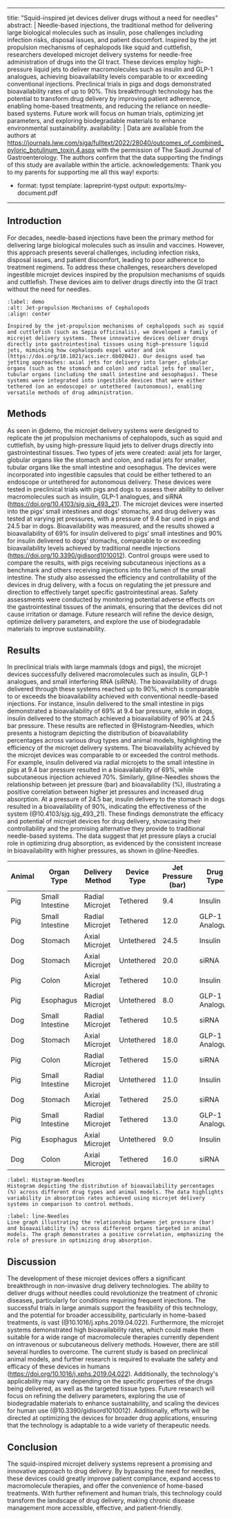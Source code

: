 ---
title: "Squid-inspired jet devices deliver drugs without a need for needles"
abstract: |
  Needle-based injections, the traditional method for delivering large biological molecules such as insulin, pose challenges including infection risks, disposal issues, and patient discomfort. Inspired by the jet propulsion mechanisms of cephalopods like squid and cuttlefish, researchers developed microjet delivery systems for needle-free administration of drugs into the GI tract. These devices employ high-pressure liquid jets to deliver macromolecules such as insulin and GLP-1 analogues, achieving bioavailability levels comparable to or exceeding conventional injections. Preclinical trials in pigs and dogs demonstrated bioavailability rates of up to 90%. This breakthrough technology has the potential to transform drug delivery by improving patient adherence, enabling home-based treatments, and reducing the reliance on needle-based systems. Future work will focus on human trials, optimizing jet parameters, and exploring biodegradable materials to enhance environmental sustainability.
availability: |
  Data are available from the authors at https://journals.lww.com/sjga/fulltext/2022/28040/outcomes_of_combined_pyloric_botulinum_toxin.4.aspx with the permission of The Saudi Journal of Gastroenterology. The authors confirm that the data supporting the findings of this study are available within the article.
acknowledgements: Thank you to my parents for supporting me all this way!
exports:
  - format: typst
    template: lapreprint-typst
    output: exports/my-document.pdf
  ---

## Introduction
 For decades, needle-based injections have been the primary method for delivering large biological molecules such as insulin and vaccines. However, this approach presents several challenges, including infection risks, disposal issues, and patient discomfort, leading to poor adherence to treatment regimens. To address these challenges, researchers developed ingestible microjet devices inspired by the propulsion mechanisms of squids and cuttlefish. These devices aim to deliver drugs directly into the GI tract without the need for needles.
```{figure} images/demo.png
:label: demo
:alt: Jet-propulsion Mechanisms of Cephalopods
:align: center

Inspired by the jet-propulsion mechanisms of cephalopods such as squid and cuttlefish (such as Sepia officinalis), we developed a family of microjet delivery systems. These innovative devices deliver drugs directly into gastrointestinal tissues using high-pressure liquid jets, mimicking how cephalopods expel water and ink (https://doi.org/10.1021/acs.iecr.6b02042). Our designs used two jetting approaches: axial jets for delivery into larger, globular organs (such as the stomach and colon) and radial jets for smaller, tubular organs (including the small intestine and oesophagus). These systems were integrated into ingestible devices that were either tethered (on an endoscope) or untethered (autonomous), enabling versatile methods of drug administration.
```
## Methods
 As seen in @demo, the microjet delivery systems were designed to replicate the jet propulsion mechanisms of cephalopods, such as squid and cuttlefish, by using high-pressure liquid jets to deliver drugs directly into gastrointestinal tissues. Two types of jets were created: axial jets for larger, globular organs like the stomach and colon, and radial jets for smaller, tubular organs like the small intestine and oesophagus. The devices were incorporated into ingestible capsules that could be either tethered to an endoscope or untethered for autonomous delivery. These devices were tested in preclinical trials with pigs and dogs to assess their ability to deliver macromolecules such as insulin, GLP-1 analogues, and siRNA (https://doi.org/10.4103/sjg.sjg_493_21). The microjet devices were inserted into the pigs’ small intestines and dogs’ stomachs, and drug delivery was tested at varying jet pressures, with a pressure of 9.4 bar used in pigs and 24.5 bar in dogs. Bioavailability was measured, and the results showed a bioavailability of 69% for insulin delivered to pigs’ small intestines and 90% for insulin delivered to dogs’ stomachs, comparable to or exceeding bioavailability levels achieved by traditional needle injections (https://doi.org/10.3390/gidisord1010012). Control groups were used to compare the results, with pigs receiving subcutaneous injections as a benchmark and others receiving injections into the lumen of the small intestine. The study also assessed the efficiency and controllability of the devices in drug delivery, with a focus on regulating the jet pressure and direction to effectively target specific gastrointestinal areas. Safety assessments were conducted by monitoring potential adverse effects on the gastrointestinal tissues of the animals, ensuring that the devices did not cause irritation or damage. Future research will refine the device design, optimize delivery parameters, and explore the use of biodegradable materials to improve sustainability.

## Results
 In preclinical trials with large mammals (dogs and pigs), the microjet devices successfully delivered macromolecules such as insulin, GLP-1 analogues, and small interfering RNA (siRNA). The bioavailability of drugs delivered through these systems reached up to 90%, which is comparable to or exceeds the bioavailability achieved with conventional needle-based injections. For instance, insulin delivered to the small intestine in pigs demonstrated a bioavailability of 69% at 9.4 bar pressure, while in dogs, insulin delivered to the stomach achieved a bioavailability of 90% at 24.5 bar pressure. These results are reflected in @Histogram-Needles, which presents a histogram depicting the distribution of bioavailability percentages across various drug types and animal models, highlighting the efficiency of the microjet delivery systems. The bioavailability achieved by the microjet devices was comparable to or exceeded the control methods. For example, insulin delivered via radial microjets to the small intestine in pigs at 9.4 bar pressure resulted in a bioavailability of 69%, while subcutaneous injection achieved 70%. Similarly, @line-Needles shows the relationship between jet pressure (bar) and bioavailability (%), illustrating a positive correlation between higher jet pressures and increased drug absorption. At a pressure of 24.5 bar, insulin delivery to the stomach in dogs resulted in a bioavailability of 90%, indicating the effectiveness of the system (@10.4103/sjg.sjg_493_21). These findings demonstrate the efficacy and potential of microjet devices for drug delivery, showcasing their controllability and the promising alternative they provide to traditional needle-based systems. The data suggest that jet pressure plays a crucial role in optimizing drug absorption, as evidenced by the consistent increase in bioavailability with higher pressures, as shown in @line-Needles.


  
| Animal | Organ Type        | Delivery Method       | Device Type   | Jet Pressure (bar) | Drug Type        | Bioavailability (%) | Control Type           | Control Bioavailability (%) |
|--------|-------------------|-----------------------|---------------|---------------------|------------------|---------------------|------------------------|-----------------------------|
| Pig    | Small Intestine   | Radial Microjet       | Tethered      | 9.4                 | Insulin          | 69                  | Subcutaneous Injection | 70                          |
| Pig    | Small Intestine   | Radial Microjet       | Tethered      | 12.0                | GLP-1 Analogue   | 75                  | Subcutaneous Injection | 72                          |
| Dog    | Stomach           | Axial Microjet        | Untethered    | 24.5                | Insulin          | 90                  | Subcutaneous Injection | 85                          |
| Dog    | Stomach           | Axial Microjet        | Untethered    | 20.0                | siRNA            | 88                  | Subcutaneous Injection | 88                          |
| Pig    | Colon             | Axial Microjet        | Tethered      | 10.0                | Insulin          | 78                  | Subcutaneous Injection | 76                          |
| Pig    | Esophagus         | Radial Microjet       | Untethered    | 8.0                 | GLP-1 Analogue   | 62                  | Injection to Lumen     | 40                          |
| Dog    | Small Intestine   | Radial Microjet       | Tethered      | 10.5                | siRNA            | 81                  | Subcutaneous Injection | 79                          |
| Dog    | Stomach           | Axial Microjet        | Untethered    | 18.0                | GLP-1 Analogue   | 86                  | Subcutaneous Injection | 84                          |
| Pig    | Colon             | Radial Microjet       | Tethered      | 15.0                | siRNA            | 77                  | Injection to Lumen     | 50                          |
| Pig    | Small Intestine   | Radial Microjet       | Untethered    | 11.0                | Insulin          | 74                  | Subcutaneous Injection | 72                          |
| Dog    | Stomach           | Axial Microjet        | Tethered      | 25.0                | siRNA            | 89                  | Subcutaneous Injection | 87                          |
| Pig    | Small Intestine   | Radial Microjet       | Tethered      | 13.0                | GLP-1 Analogue   | 78                  | Injection to Lumen     | 45                          |
| Pig    | Esophagus         | Axial Microjet        | Untethered    | 9.0                 | Insulin          | 68                  | Subcutaneous Injection | 66                          |
| Dog    | Colon             | Axial Microjet        | Tethered      | 16.0                | siRNA            | 82                  | Subcutaneous Injection | 80                          |
```{figure} #histogram
:label: Histogram-Needles
Histogram depicting the distribution of bioavailability percentages (%) across different drug types and animal models. The data highlights variability in absorption rates achieved using microjet delivery systems in comparison to control methods.
```

```{figure} #line-graph
:label: line-Needles
Line graph illustrating the relationship between jet pressure (bar) and bioavailability (%) across different organs targeted in animal models. The graph demonstrates a positive correlation, emphasizing the role of pressure in optimizing drug absorption.
```
## Discussion
 The development of these microjet devices offers a significant breakthrough in non-invasive drug delivery technologies. The ability to deliver drugs without needles could revolutionize the treatment of chronic diseases, particularly for conditions requiring frequent injections. The successful trials in large animals support the feasibility of this technology, and the potential for broader accessibility, particularly in home-based treatments, is vast (@10.1016/j.xphs.2019.04.022). Furthermore, the microjet systems demonstrated high bioavailability rates, which could make them suitable for a wide range of macromolecule therapies currently dependent on intravenous or subcutaneous delivery methods. However, there are still several hurdles to overcome. The current study is based on preclinical animal models, and further research is required to evaluate the safety and efficacy of these devices in humans (https://doi.org/10.1016/j.xphs.2019.04.022). Additionally, the technology's applicability may vary depending on the specific properties of the drugs being delivered, as well as the targeted tissue types. Future research will focus on refining the delivery parameters, exploring the use of biodegradable materials to enhance sustainability, and scaling the devices for human use (@10.3390/gidisord1010012). Additionally, efforts will be directed at optimizing the devices for broader drug applications, ensuring that the technology is adaptable to a wide variety of therapeutic needs.
## Conclusion
 The squid-inspired microjet delivery systems represent a promising and innovative approach to drug delivery. By bypassing the need for needles, these devices could greatly improve patient compliance, expand access to macromolecule therapies, and offer the convenience of home-based treatments. With further refinement and human trials, this technology could transform the landscape of drug delivery, making chronic disease management more accessible, effective, and patient-friendly.

